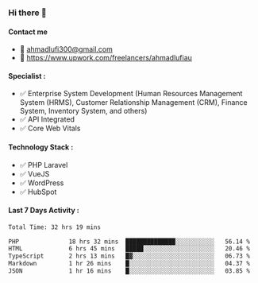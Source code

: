### Hi there 👋

#### Contact me 
- :email: ahmadlufi300@gmail.com
- 🔭 https://www.upwork.com/freelancers/ahmadlufiau

#### Specialist :
- ✅ Enterprise System Development (Human Resources Management System (HRMS), Customer Relationship Management (CRM), Finance System, Inventory System, and others)
- ✅ API Integrated
- ✅ Core Web Vitals

#### Technology Stack :

- ✅ PHP Laravel
- ✅ VueJS
- ✅ WordPress
- ✅ HubSpot

#### Last 7 Days Activity :
<!--START_SECTION:waka-->

```txt
Total Time: 32 hrs 19 mins

PHP              18 hrs 32 mins  ██████████████░░░░░░░░░░░   56.14 %
HTML             6 hrs 45 mins   █████░░░░░░░░░░░░░░░░░░░░   20.46 %
TypeScript       2 hrs 13 mins   █▓░░░░░░░░░░░░░░░░░░░░░░░   06.73 %
Markdown         1 hr 26 mins    █░░░░░░░░░░░░░░░░░░░░░░░░   04.37 %
JSON             1 hr 16 mins    █░░░░░░░░░░░░░░░░░░░░░░░░   03.85 %
```

<!--END_SECTION:waka-->

<!--
**ahmadlufiau/ahmadlufiau** is a ✨ _special_ ✨ repository because its `README.md` (this file) appears on your GitHub profile.

Here are some ideas to get you started:

- 🔭 I’m currently working on ...
- 🌱 I’m currently learning ...
- 👯 I’m looking to collaborate on ...
- 🤔 I’m looking for help with ...
- 💬 Ask me about ...
- 📫 How to reach me: ...
- 😄 Pronouns: ...
- ⚡ Fun fact: ...
-->
